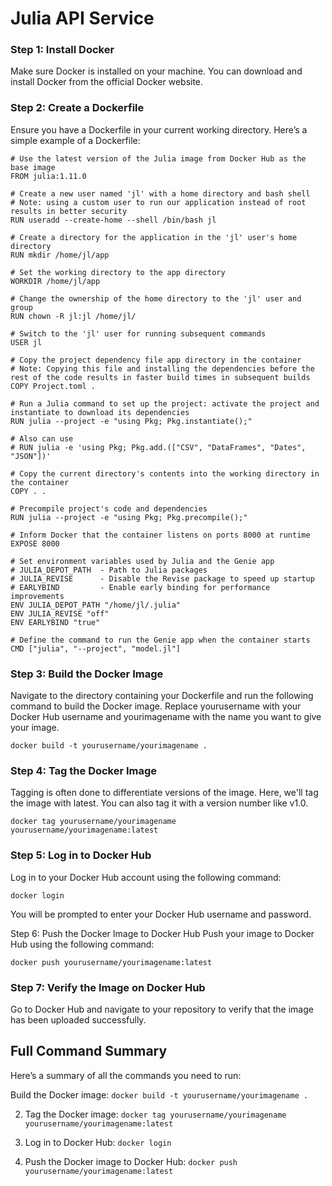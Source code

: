 # Julia API Service

### Step 1: Install Docker
Make sure Docker is installed on your machine. You can download and install Docker from the official Docker website.

### Step 2: Create a Dockerfile
Ensure you have a Dockerfile in your current working directory. Here’s a simple example of a Dockerfile:

```docker
# Use the latest version of the Julia image from Docker Hub as the base image
FROM julia:1.11.0

# Create a new user named 'jl' with a home directory and bash shell
# Note: using a custom user to run our application instead of root results in better security
RUN useradd --create-home --shell /bin/bash jl

# Create a directory for the application in the 'jl' user's home directory
RUN mkdir /home/jl/app

# Set the working directory to the app directory
WORKDIR /home/jl/app

# Change the ownership of the home directory to the 'jl' user and group
RUN chown -R jl:jl /home/jl/

# Switch to the 'jl' user for running subsequent commands
USER jl

# Copy the project dependency file app directory in the container
# Note: Copying this file and installing the dependencies before the rest of the code results in faster build times in subsequent builds
COPY Project.toml .

# Run a Julia command to set up the project: activate the project and instantiate to download its dependencies
RUN julia --project -e "using Pkg; Pkg.instantiate();"

# Also can use 
# RUN julia -e 'using Pkg; Pkg.add.(["CSV", "DataFrames", "Dates", "JSON"])'

# Copy the current directory's contents into the working directory in the container
COPY . .

# Precompile project's code and dependencies
RUN julia --project -e "using Pkg; Pkg.precompile();"

# Inform Docker that the container listens on ports 8000 at runtime
EXPOSE 8000

# Set environment variables used by Julia and the Genie app
# JULIA_DEPOT_PATH  - Path to Julia packages
# JULIA_REVISE      - Disable the Revise package to speed up startup
# EARLYBIND         - Enable early binding for performance improvements
ENV JULIA_DEPOT_PATH "/home/jl/.julia"
ENV JULIA_REVISE "off"
ENV EARLYBIND "true"

# Define the command to run the Genie app when the container starts
CMD ["julia", "--project", "model.jl"]

```

### Step 3: Build the Docker Image
Navigate to the directory containing your Dockerfile and run the following command to build the Docker image. Replace yourusername with your Docker Hub username and yourimagename with the name you want to give your image.

` docker build -t yourusername/yourimagename . ` 
 

### Step 4: Tag the Docker Image
Tagging is often done to differentiate versions of the image. Here, we'll tag the image with latest. You can also tag it with a version number like v1.0.

` docker tag yourusername/yourimagename yourusername/yourimagename:latest  `
 

### Step 5: Log in to Docker Hub
Log in to your Docker Hub account using the following command:

` docker login ` 
 
You will be prompted to enter your Docker Hub username and password.

Step 6: Push the Docker Image to Docker Hub
Push your image to Docker Hub using the following command:

` docker push yourusername/yourimagename:latest ` 
 

### Step 7: Verify the Image on Docker Hub
Go to Docker Hub and navigate to your repository to verify that the image has been uploaded successfully.

## Full Command Summary
Here’s a summary of all the commands you need to run:

Build the Docker image:
`docker build -t yourusername/yourimagename . `
 
2. Tag the Docker image:
`docker tag yourusername/yourimagename yourusername/yourimagename:latest `

3. Log in to Docker Hub:
` docker login `

4. Push the Docker image to Docker Hub:
` docker push yourusername/yourimagename:latest `
